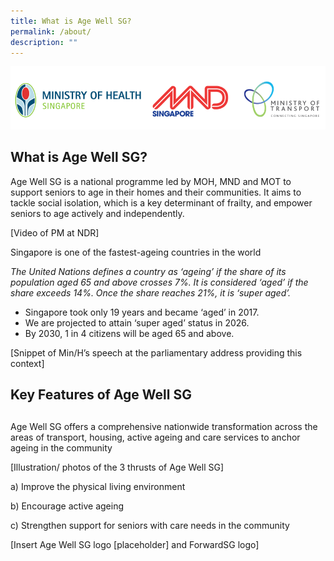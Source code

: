 ```yaml
---
title: What is Age Well SG?
permalink: /about/
description: ""
---
```


![](/images/alllogos.PNG)

## What is Age Well SG? ## 

Age Well SG is a national programme led by MOH, MND and MOT to support seniors to age in their homes and their communities. It aims to tackle social isolation, which is a key determinant of frailty, and empower seniors to age actively and independently. 

[Video of PM at NDR]

Singapore is one of the fastest-ageing countries in the world 

*The United Nations defines a country as ‘ageing’ if the share of its population aged 65 and above crosses 7%. It is considered ‘aged’ if the share exceeds 14%. Once the share reaches 21%, it is ‘super aged’.*

* Singapore took only 19 years and became ‘aged’ in 2017. 
* We are projected to attain ‘super aged’ status in 2026. 
* By 2030, 1 in 4 citizens will be aged 65 and above. 

[Snippet of Min/H’s speech at the parliamentary address providing this context] 

## Key Features of Age Well SG 
## 
Age Well SG offers a comprehensive nationwide transformation across the areas of transport, housing, active ageing and care services to anchor ageing in the community 

[Illustration/ photos of the 3 thrusts of Age Well SG]

a) Improve the physical living environment 

b) Encourage active ageing 

c) Strengthen support for seniors with care needs in the community 

[Insert Age Well SG logo [placeholder] and ForwardSG logo]